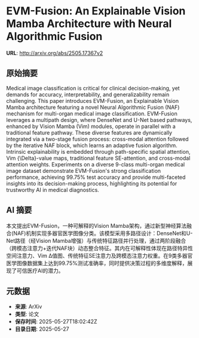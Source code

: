 # EVM-Fusion: An Explainable Vision Mamba Architecture with Neural Algorithmic Fusion

**URL**: http://arxiv.org/abs/2505.17367v2

## 原始摘要

Medical image classification is critical for clinical decision-making, yet
demands for accuracy, interpretability, and generalizability remain
challenging. This paper introduces EVM-Fusion, an Explainable Vision Mamba
architecture featuring a novel Neural Algorithmic Fusion (NAF) mechanism for
multi-organ medical image classification. EVM-Fusion leverages a multipath
design, where DenseNet and U-Net based pathways, enhanced by Vision Mamba (Vim)
modules, operate in parallel with a traditional feature pathway. These diverse
features are dynamically integrated via a two-stage fusion process: cross-modal
attention followed by the iterative NAF block, which learns an adaptive fusion
algorithm. Intrinsic explainability is embedded through path-specific spatial
attention, Vim {\Delta}-value maps, traditional feature SE-attention, and
cross-modal attention weights. Experiments on a diverse 9-class multi-organ
medical image dataset demonstrate EVM-Fusion's strong classification
performance, achieving 99.75% test accuracy and provide multi-faceted insights
into its decision-making process, highlighting its potential for trustworthy AI
in medical diagnostics.


## AI 摘要

本文提出EVM-Fusion，一种可解释的Vision Mamba架构，通过新型神经算法融合(NAF)机制实现多器官医学图像分类。该模型采用多路径设计：DenseNet和U-Net路径（经Vision Mamba增强）与传统特征路径并行处理，通过两阶段融合（跨模态注意力+迭代NAF块）动态整合特征。其内在可解释性体现在路径特异性空间注意力、Vim Δ值图、传统特征SE注意力及跨模态注意力权重。在9类多器官医学图像数据集上达到99.75%测试准确率，同时提供决策过程的多维度解释，展现了可信医疗AI的潜力。

## 元数据

- **来源**: ArXiv
- **类型**: 论文
- **保存时间**: 2025-05-27T18:02:42Z
- **目录日期**: 2025-05-27
